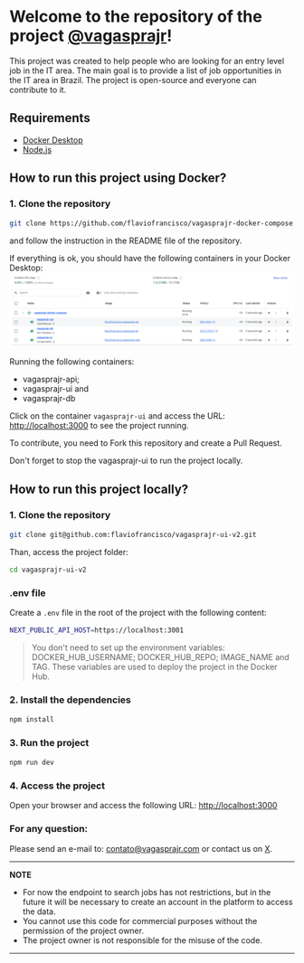 # Welcome to the repository of the project [@vagasprajr](https://x.com/vagasprajr)!

This project was created to help people who are looking for an entry level job in the IT area. The main goal is to provide a list of job opportunities in the IT area in Brazil. The project is open-source and everyone can contribute to it.


## Requirements

- [Docker Desktop](https://www.docker.com/products/docker-desktop/)
- [Node.js](https://nodejs.org/en/download/package-manager)

## How to run this project using Docker?

### 1. Clone the repository

```bash
git clone https://github.com/flaviofrancisco/vagasprajr-docker-compose.git
```

and follow the instruction in the README file of the repository.

If everything is ok, you should have the following containers in your Docker Desktop:
![Docker Desktop](image.png)

Running the following containers:

- vagasprajr-api;
- vagasprajr-ui and
- vagasprajr-db

Click on the container `vagasprajr-ui` and access the URL: [http://localhost:3000](http://localhost:3000) to see the project running.

To contribute, you need to Fork this repository and create a Pull Request.

Don't forget to stop the vagasprajr-ui to run the project locally.

## How to run this project locally?

### 1. Clone the repository

```bash
git clone git@github.com:flaviofrancisco/vagasprajr-ui-v2.git
```

Than, access the project folder:

```bash
cd vagasprajr-ui-v2
```

### .env file

Create a `.env` file in the root of the project with the following content:

```bash
NEXT_PUBLIC_API_HOST=https://localhost:3001
```

> You don't need to set up the environment variables: DOCKER_HUB_USERNAME; DOCKER_HUB_REPO; IMAGE_NAME and TAG. These variables are used to deploy the project in the Docker Hub.

### 2. Install the dependencies

```bash
npm install
```

### 3. Run the project

```bash
npm run dev
```

### 4. Access the project

Open your browser and access the following URL: [http://localhost:3000](http://localhost:3000)

### For any question:

Please send an e-mail to: [contato@vagasprajr.com](mailto:contato@vagasprajr.com.br) or
contact us on [X](https://x.com/vagasprajr).

---

**NOTE**

- For now the endpoint to search jobs has not restrictions, but in the future it will be necessary to create an account in the platform to access the data.
- You cannot use this code for commercial purposes without the permission of the project owner.
- The project owner is not responsible for the misuse of the code.

---

